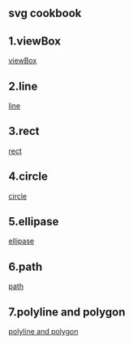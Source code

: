 ## svg cookbook

1.viewBox
----------
[viewBox](https://github.com/kallsave/svg-cookbook/tree/master/base/01.viewBox)

2.line
----------
[line](https://github.com/kallsave/svg-cookbook/tree/master/base/02.line)

3.rect
----------
[rect](https://github.com/kallsave/svg-cookbook/tree/master/base/03.rect)

4.circle
----------
[circle](https://github.com/kallsave/svg-cookbook/tree/master/base/04.circle)

5.ellipase
----------
[ellipase](https://github.com/kallsave/svg-cookbook/tree/master/base/05.ellipase)

6.path
----------
[path](https://github.com/kallsave/svg-cookbook/tree/master/base/06.path)

7.polyline and polygon
----------
[polyline and polygon](https://github.com/kallsave/svg-cookbook/tree/master/base/07.polyline)